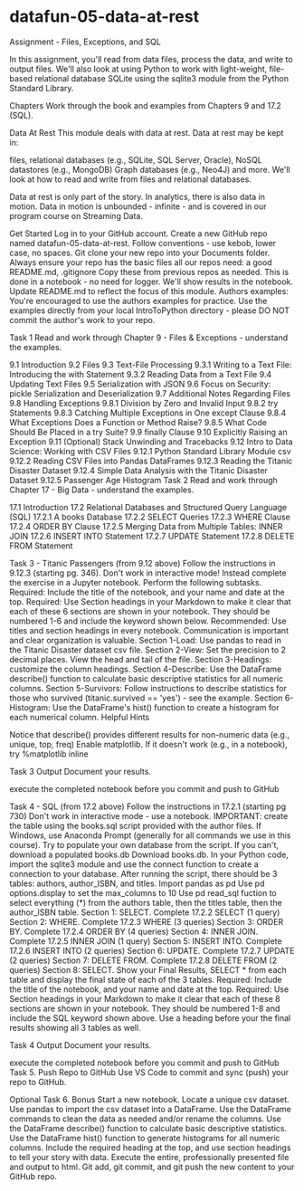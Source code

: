 # datafun-05-data-at-rest
Assignment - Files, Exceptions, and SQL

In this assignment, you'll read from data files, process the data, and write to output files. We'll also look at using Python to work with light-weight, file-based relational database SQLite using the sqlite3 module from the Python Standard Library. 

Chapters
Work through the book and examples from Chapters 9 and 17.2 (SQL).

Data At Rest
This module deals with data at rest. Data at rest may be kept in:

files,
relational databases (e.g., SQLite, SQL Server, Oracle), 
NoSQL datastores (e.g., MongoDB)
Graph databases (e.g., Neo4J)
and more. 
We'll look at how to read and write from files and relational databases.

Data at rest is only part of the story. In analytics, there is also data in motion. Data in motion is unbounded - infinite - and is covered in our program course on Streaming Data.

 

Get Started
Log in to your GitHub account. 
Create a new GitHub repo named datafun-05-data-at-rest. Follow conventions - use kebob, lower case, no spaces. 
Git clone your new repo into your Documents folder. 
Always ensure your repo has the basic files all our repos need:
a good README.md,
.gitignore
Copy these from previous repos as needed. This is done in a notebook - no need for logger. We'll show results in the notebook.
Update README.md to reflect the focus of this module. 
Authors examples: You're encouraged to use the authors examples for practice. Use the examples directly from your local IntroToPython directory - please DO NOT commit the author's work to your repo. 

Task 1
Read and work through Chapter 9 - Files & Exceptions - understand the examples. 

9.1 Introduction
9.2 Files
9.3 Text-File Processing
9.3.1 Writing to a Text File: Introducing the with Statement
9.3.2 Reading Data from a Text File
9.4 Updating Text Files
9.5 Serialization with JSON
9.6 Focus on Security: pickle Serialization and Deserialization
9.7 Additional Notes Regarding Files
9.8 Handling Exceptions
9.8.1 Division by Zero and Invalid Input
9.8.2 try Statements
9.8.3 Catching Multiple Exceptions in One except Clause
9.8.4 What Exceptions Does a Function or Method Raise?
9.8.5 What Code Should Be Placed in a try Suite?
9.9 finally Clause
9.10 Explicitly Raising an Exception
9.11 (Optional) Stack Unwinding and Tracebacks
9.12 Intro to Data Science: Working with CSV Files
9.12.1 Python Standard Library Module csv
9.12.2 Reading CSV Files into Pandas DataFrames
9.12.3 Reading the Titanic Disaster Dataset
9.12.4 Simple Data Analysis with the Titanic Disaster Dataset
9.12.5 Passenger Age Histogram
Task 2
Read and work through Chapter 17 - Big Data - understand the examples. 

17.1 Introduction
17.2 Relational Databases and Structured Query Language (SQL)
17.2.1 A books Database
17.2.2 SELECT Queries
17.2.3 WHERE Clause
17.2.4 ORDER BY Clause
17.2.5 Merging Data from Multiple Tables: INNER JOIN
17.2.6 INSERT INTO Statement
17.2.7 UPDATE Statement
17.2.8 DELETE FROM Statement
 

Task 3 - Titanic Passengers (from 9.12 above)
Follow the instructions in 9.12.3 (starting pg. 346).
Don't work in interactive mode!
Instead complete the exercise in a Jupyter notebook. 
Perform the following subtasks.
Required: Include the title of the notebook, and your name and date at the top.
Required: Use Section headings in your Markdown to make it clear that each of these 6 sections are shown in your notebook. They should be numbered 1-6 and include the keyword shown below.
Recommended: Use titles and section headings in every notebook. Communication is important and clear organization is valuable.
Section 1-Load: Use pandas to read in the Titanic Disaster dataset csv file.
Section 2-View: Set the precision to 2 decimal places. View the head and tail of the file.
Section 3-Headings: customize the column headings.
Section 4-Describe: Use the DataFrame describe() function to calculate basic descriptive statistics for all numeric columns. 
Section 5-Survivors: Follow instructions to describe statistics for those who survived (titanic.survived == 'yes') - see the example. 
Section 6-Histogram: Use the DataFrame's hist() function to create a histogram for each numerical column.
Helpful Hints

Notice that describe() provides different results for non-numeric data (e.g., unique, top, freq)
Enable matplotlib. If it doesn't work (e.g., in a notebook), try 
%matplotlib inline
 

Task 3 Output
Document your results.

execute the completed notebook before you commit and push to GitHub
 

Task 4 - SQL (from 17.2 above)
Follow the instructions in 17.2.1 (starting pg 730) 
Don't work in interactive mode - use a notebook.
IMPORTANT: create the table using the books.sql script provided with the author files. 
If Windows, use Anaconda Prompt (generally for all commands we use in this course).
Try to populate your own database from the script. If you can't, download a populated books.db Download books.db.
In your Python code, import the sqlite3 module and use the connect function to create a connection to your database.
After running the script, there should be 3 tables: authors, author_ISBN, and titles. 
Import pandas as pd
Use pd options.display to set the max_columns to 10
Use pd read_sql fuction to select everything (*) from the authors table, then the titles table, then the author_ISBN table.
Section 1: SELECT. Complete 17.2.2 SELECT (1 query)
Section 2: WHERE. Complete 17.2.3 WHERE (3 queries)
Section 3: ORDER BY. Complete 17.2.4 ORDER BY (4 queries)
Section 4: INNER JOIN. Complete 17.2.5 INNER JOIN (1 query)
Section 5: INSERT INTO. Complete 17.2.6 INSERT INTO (2 queries)
Section 6: UPDATE. Complete 17.2.7 UPDATE (2 queries)
Section 7: DELETE FROM. Complete 17.2.8 DELETE FROM (2 queries)
Section 8: SELECT. Show your Final Results, SELECT * from each table and display the final state of each of the 3 tables.
Required: Include the title of the notebook, and your name and date at the top.
Required: Use Section headings in your Markdown to make it clear that each of these 8 sections are shown in your notebook. They should be numbered 1-8 and include the SQL keyword shown above. Use a heading before your the final results showing all 3 tables as well. 
 

Task 4 Output
Document your results.

execute the completed notebook before you commit and push to GitHub
Task 5. Push Repo to GitHub
Use VS Code to commit and sync (push) your repo to GitHub.

Optional Task 6. Bonus
Start a new notebook.
Locate a unique csv dataset. 
Use pandas to import the csv dataset into a DataFrame.
Use the DataFrame commands to clean the data as needed and/or rename the columns.
Use the DataFrame describe() function to calculate basic descriptive statistics. 
Use the DataFrame hist() function to generate histograms for all numeric columns. 
Include the required heading at the top, and use section headings to tell your story with data. 
Execute the entire, professionally presented file and output to html. 
Git add, git commit, and git push the new content to your GitHub repo. 